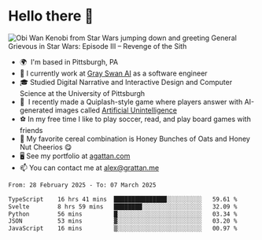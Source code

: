 <!--
**GameDog9988/GameDog9988** is a ✨ _special_ ✨ repository because its `README.md` (this file) appears on your GitHub profile.

Here are some ideas to get you started:

- 🔭 I’m currently working on ...
- 🌱 I’m currently learning ...
- 👯 I’m looking to collaborate on ...
- 🤔 I’m looking for help with ...
- 💬 Ask me about ...
- 📫 How to reach me: ...
- 😄 Pronouns: ...
- ⚡ Fun fact: ...
-->



Hello there 👋
==================================

![Obi Wan Kenobi from Star Wars jumping down and greeting General Grievous in Star Wars: Episode III – Revenge of the Sith](https://github.com/agrattan0820/agrattan0820/assets/51346343/689e56eb-29be-46a5-a079-28ea727b5f7e)


- 🌍  I'm based in Pittsburgh, PA
- 🦢  I currently work at [Gray Swan AI](https://www.grayswan.ai) as a software engineer
- 🎓  Studied Digital Narrative and Interactive Design and Computer Science at the University of Pittsburgh
- 👾  I recently made a Quiplash-style game where players answer with AI-generated images called [Artificial Unintelligence](https://github.com/agrattan0820/artificial-unintelligence)
- ⚽  In my free time I like to play soccer, read, and play board games with friends
- 🥣  My favorite cereal combination is Honey Bunches of Oats and Honey Nut Cheerios 😋
- 🖥️  See my portfolio at [agattan.com](http://agrattan.com/)
- 📫  You can contact me at [alex@grattan.me](mailto:alex@grattan.me)

<!--START_SECTION:waka-->

```txt
From: 28 February 2025 - To: 07 March 2025

TypeScript    16 hrs 41 mins  ███████████████░░░░░░░░░░   59.61 %
Svelte        8 hrs 59 mins   ████████░░░░░░░░░░░░░░░░░   32.09 %
Python        56 mins         █░░░░░░░░░░░░░░░░░░░░░░░░   03.34 %
JSON          53 mins         ▓░░░░░░░░░░░░░░░░░░░░░░░░   03.20 %
JavaScript    16 mins         ▒░░░░░░░░░░░░░░░░░░░░░░░░   00.97 %
```

<!--END_SECTION:waka-->
